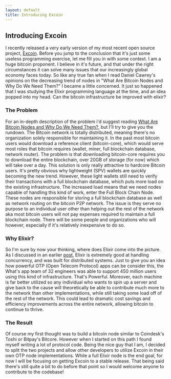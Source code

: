 ```yaml
---
layout: default
title: Introducing Excoin 
---
```

## Introducing Excoin
I recently released a very early version of my most recent open source project, [Excoin](https://github.com/johncosch/excoin). Before you jump to the conclusion that it's just some useless programming exercise, let me fill you in with some context. I am a huge bitcoin proponent. I believe in it's future, and that under the right circumstances it can solve many issues that our increasingly global economy faces today. So like any true fan when I read Daniel Cawrey's opinions on the decreasing trend of nodes in "What Are Bitcoin Nodes and Why Do We Need Them?" I became a little concerned. It just so happened that I was studying the Elixir programming language at the time, and an idea popped into my head. Can the bitcoin infrastructure be improved with elixir?

### The Problem
For an in-depth description of the problem i'd suggest reading [What Are Bitcoin Nodes and Why Do We Need Them?](http://www.coindesk.com/bitcoin-nodes-need/), but I'll try to give you the rundown. The Bitcoin network is totally distributed, meaning there's no organization solely responsible for maintaining it. In the past most bitcoin users would download a reference client (bitcoin-core), which would serve most roles that bitcoin requires (wallet, miner, full blockchain database, network router). The problem is that downloading bitcoin-core requires you to download the entire blockchain, over 20GB of storage (for now) which will take over a day. This solution is only really attractive to hardcore Bitcoin users. It's pretty obvious why lightweight (SPV) wallets are quickly becoming the new trend. However, these light wallets still need to verify their transactions with a full blockchain database, which puts more load on the existing infrastructure. The increased load means that we need nodes capable of handling this kind of work, enter the Full Block Chain Node. These nodes are responsible for storing a full blockchain database as well as network routing on the bitcoin P2P network. The issue is they serve no purpose to an individual user other than helping out the rest of the network aka most bitcoin users will not pay expenses required to maintain a full blockchain node. There will be some people and organizations who will however, especially if it's relatively inexpensive to do so.  
### Why Elixir?

So I'm sure by now your thinking, where does Elixir come into the picture. As I discussed in an earlier [post](http://johncosch.github.io/2015/10/27/elixir-magic-potion.html), Elixir is extremely good at handling concurrency, and was built for distributed systems. Just to give you an idea how powerful OTP (Open Telecom Protocol) apps can be consider this, the What's app team of 32 engineers was able to support 450 million users using this kind of infrastructure. That's Powerful. Moreover, each machine is far better utilized so any individual who wants to spin up a server and give back to the cause will theoretically be able to contribute much more to the network than other implementations, while still taking some load off of the rest of the network. This could lead to dramatic cost savings and efficiency improvements across the entire network, allowing bitcoin to continue to thrive. 

### The Result

Of course my first thought was to build a bitcoin node similar to Coindesk's Toshi or Bitpay's Bitcore. However when I started on this path I found myself writing a lot of protocol code. Being the nice guy that I am, I decided to split the two projects and allow other developers to utilize Excoin in their own OTP node implementations. While a full Elixir node is the end goal, for now I will be focusing on getting Excoin to a stable release. That being said there's still quite a bit to do before that point so I would welcome anyone to contribute to the codebase! 